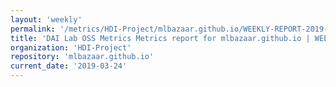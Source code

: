 ```yaml
---
layout: 'weekly'
permalink: '/metrics/HDI-Project/mlbazaar.github.io/WEEKLY-REPORT-2019-03-24'
title: 'DAI Lab OSS Metrics Metrics report for mlbazaar.github.io | WEEKLY-REPORT-2019-03-24'
organization: 'HDI-Project'
repository: 'mlbazaar.github.io'
current_date: '2019-03-24'
---
```

